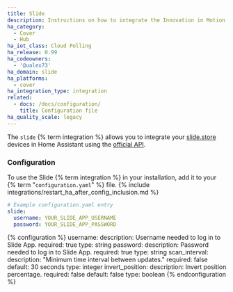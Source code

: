 ```yaml
---
title: Slide
description: Instructions on how to integrate the Innovation in Motion Slide covers with Home Assistant.
ha_category:
  - Cover
  - Hub
ha_iot_class: Cloud Polling
ha_release: 0.99
ha_codeowners:
  - '@ualex73'
ha_domain: slide
ha_platforms:
  - cover
ha_integration_type: integration
related:
  - docs: /docs/configuration/
    title: Configuration file
ha_quality_scale: legacy
---
```


The `slide` {% term integration %} allows you to integrate your [slide.store](https://slide.store/) devices in Home Assistant using the [official API](https://documenter.getpostman.com/view/6223391/S1Lu2pSf?version=latest).

### Configuration

To use the Slide {% term integration %} in your installation, add it to your {% term "`configuration.yaml`" %} file.
{% include integrations/restart_ha_after_config_inclusion.md %}

```yaml
# Example configuration.yaml entry
slide:
  username: YOUR_SLIDE_APP_USERNAME
  password: YOUR_SLIDE_APP_PASSWORD
```

{% configuration %}
username:
  description: Username needed to log in to Slide App.
  required: true
  type: string
password:
  description: Password needed to log in to Slide App.
  required: true
  type: string
scan_interval:
  description: "Minimum time interval between updates."
  required: false
  default: 30 seconds
  type: integer
invert_position:
  description: Invert position percentage.
  required: false
  default: false
  type: boolean
{% endconfiguration %}
